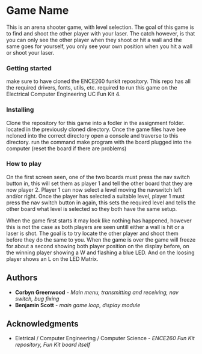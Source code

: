 # Game Name

This is an arena shooter game, with level selection. The goal of this game is to find and shoot the other player with your laser. The catch however, is that you can only see the other player when they shoot or hit a wall and the same goes for yourself, you only see your own position when you hit a wall or shoot your laser.

### Getting started

make sure to have cloned the ENCE260 funkit repository. This repo has all the required drivers, fonts, utils, etc. required to run this game on the Electrical Computer Engineering UC Fun Kit 4.

### Installing

Clone the repository for this game into a fodler in the assignment folder. located in the previously cloned directory.
Once the game files have bee ncloned into the correct directory open a console and traverse to this directory.
run the command make program with the board plugged into the computer (reset the board if there are problems)

### How to play

On the first screen seen, one of the two boards must press the nav switch button in, this will set them as player 1 and tell the other board that they are now player 2.
Player 1 can now select a level moving the navswitch left and/or right.
Once the player has selected a suitable level, player 1 must press the nav switch button in again, this sets the required level and tells the other board what level is selected so they both have the same setup.

When the game first starts it may look like nothing has happened, however this is not the case as both players are seen untill either a wall is hit or a laser is shot.
The goal is to try locate the other player and shoot them before they do the same to you.
When the game is over the game will freeze for about a second showing both player position on the display before, on the winning player showing a W and flashing a blue LED. And on the loosing player shows an L on the LED Matrix.

## Authors

* **Corbyn Greenwood** - *Main menu, transmitting and receiving, nav switch, bug fixing*
* **Benjamin Scott** - *main game loop, display module*

## Acknowledgments

* Eletrical / Computer Engineering / Computer Science - *ENCE260 Fun Kit repository, Fun Kit board itself*
